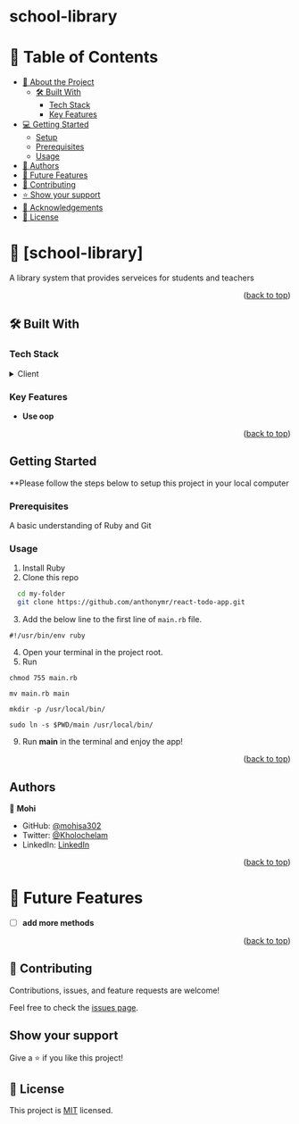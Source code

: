 # school-library

# 📗 Table of Contents

- [📖 About the Project](#about-project)
  - [🛠 Built With](#built-with)
    - [Tech Stack](#tech-stack)
    - [Key Features](#key-features)
- [💻 Getting Started](#getting-started)
  - [Setup](#setup)
  - [Prerequisites](#prerequisites)
  - [Usage](#usage)
- [👥 Authors](#authors)
- [🔭 Future Features](#future-features)
- [🤝 Contributing](#contributing)
- [⭐️ Show your support](#support)
- [🙏 Acknowledgements](#acknowledgements)
- [📝 License](#license)

# 📖 [school-library] <a name="about-project"></a>

A library system that provides serveices for students and teachers

<p align="right">(<a href="#readme-top">back to top</a>)</p>

## 🛠 Built With <a name="built-with"></a>

### Tech Stack <a name="tech-stack"></a>

<details>
  <summary>Client</summary>
  <ul>
    <li><a href="https://reactjs.org/">Ruby</a></li>
  </ul>
</details>

<!-- Features -->

### Key Features <a name="key-features"></a>

- **Use oop**

<p align="right">(<a href="#readme-top">back to top</a>)</p>

## Getting Started

\*\*Please follow the steps below to setup this project in your local computer

### Prerequisites

A basic understanding of Ruby and Git

### Usage

1. Install Ruby
2. Clone this repo

```sh
  cd my-folder
  git clone https://github.com/anthonymr/react-todo-app.git
```

3. Add the below line to the first line of `main.rb` file.
<pre><code>#!/usr/bin/env ruby</pre></code>
4. Open your terminal in the project root.
5. Run
<pre><code>chmod 755 main.rb</pre></code>
<pre><code>mv main.rb main</pre></code>
<pre><code>mkdir -p /usr/local/bin/</pre></code>
<pre><code>sudo ln -s $PWD/main /usr/local/bin/</pre></code>
9. Run **main** in the terminal and enjoy the app!

<p align="right">(<a href="#readme-top">back to top</a>)</p>

## Authors

👤 **Mohi**

- GitHub: [@mohisa302](https://github.com/mohisa302)
- Twitter: [@Kholochelam](https://twitter.com/Kholochelam)
- LinkedIn: [LinkedIn](https://linkedin.com/in/mohadese-sadeghi-692551199/)

<p align="right">(<a href="#readme-top">back to top</a>)</p>

# 🔭 Future Features <a name="future-features"></a>

- [ ] **add more methods**

<p align="right">(<a href="#readme-top">back to top</a>)</p>

## 🤝 Contributing

Contributions, issues, and feature requests are welcome!

Feel free to check the [issues page](../../issues/).

## Show your support

Give a ⭐️ if you like this project!

## 📝 License

This project is [MIT](./LICENSE) licensed.
